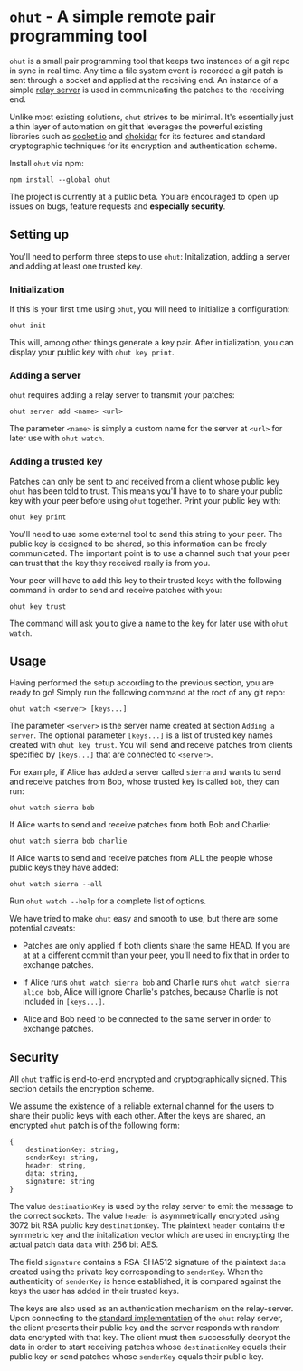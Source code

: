 # `ohut` - A simple remote pair programming tool

`ohut` is a small pair programming tool that keeps two instances of a git
repo in sync in real time. Any time a file system event is recorded
a git patch is sent through a socket and applied at the receiving end. An instance of
a simple [relay server](https://github.com/three-consulting/ohut-server) is
used in communicating the patches to the receiving end.

Unlike most existing solutions, `ohut` strives to be minimal.
It's essentially just a thin layer of automation on git that leverages the
powerful existing libraries such as [socket.io](https://github.com/socketio/socket.io)
and [chokidar](https://github.com/paulmillr/chokidar) for its features and standard cryptographic
techniques for its encryption and authentication scheme.

Install `ohut` via npm:

```
npm install --global ohut
```

The project is currently at a public beta. You are encouraged to open up issues on bugs,
feature requests and **especially security**.

## Setting up

You'll need to perform three steps to use `ohut`: Initalization, adding a server and
adding at least one trusted key.

### Initialization

If this is your first time using `ohut`, you will need to initialize a configuration:

```
ohut init
```

This will, among other things generate a key pair. After initialization, you can display
your public key with `ohut key print`.

### Adding a server

`ohut` requires adding a relay server to transmit your patches:

```
ohut server add <name> <url>
```

The parameter `<name>` is simply a custom name for the server at `<url>` for later
use with `ohut watch`.

### Adding a trusted key

Patches can only be sent to and received from a client whose public key `ohut` has
been told to trust. This means you'll have to to share your public key with your
peer before using `ohut` together. Print your public key with:

```
ohut key print
```

You'll need to use some external tool to send this string to your peer. The public key
is designed to be shared, so this information can be freely communicated. The important
point is to use a channel such that your peer can trust that the key they received really
is from you.

Your peer will have to add this key to their trusted keys with the following command
in order to send and receive patches with you:

```
ohut key trust
```

The command will ask you to give a name to the key for later use with `ohut watch`.

## Usage

Having performed the setup according to the previous section, you are ready to go! Simply run the
following command at the root of any git repo:

```
ohut watch <server> [keys...]
```

The parameter `<server>` is the server name created at section `Adding a server`. The optional
parameter `[keys...]` is a list of trusted key names created with `ohut key trust`. You will send and
receive patches from clients specified by `[keys...]` that are connected to `<server>`.

For example, if Alice has added a server called `sierra` and wants to send and receive patches from Bob, whose
trusted key is called `bob`, they can run:

```
ohut watch sierra bob
```

If Alice wants to send and receive patches from both Bob and Charlie:

```
ohut watch sierra bob charlie
```

If Alice wants to send and receive patches from ALL the people whose public keys they have added:

```
ohut watch sierra --all
```

Run `ohut watch --help` for a complete list of options.

We have tried to make `ohut` easy and smooth to use, but there are some potential caveats:

- Patches are only applied if both clients share the same HEAD. If you are at
  at a different commit than your peer, you'll need to fix that in order to exchange patches.

- If Alice runs `ohut watch sierra bob` and Charlie runs `ohut watch sierra alice bob`, Alice will
  ignore Charlie's patches, because Charlie is not included in `[keys...]`.

- Alice and Bob need to be connected to the same server in order to exchange patches.

## Security

All `ohut` traffic is end-to-end encrypted and cryptographically signed. This section details the
encryption scheme.

We assume the existence of a reliable external channel for the users to share their public keys with each
other. After the keys are shared, an encrypted `ohut` patch is of the following form:

```
{
    destinationKey: string,
    senderKey: string,
    header: string,
    data: string,
    signature: string
}
```

The value `destinationKey` is used by the relay server to emit the message to the correct sockets.
The value `header` is asymmetrically encrypted using 3072 bit RSA public key `destinationKey`. The
plaintext `header` contains the symmetric key and the initalization vector which are used in encrypting
the actual patch data `data` with 256 bit AES.

The field `signature` contains a RSA-SHA512 signature of the plaintext `data` created using the private key
corresponding to `senderKey`. When the authenticity of `senderKey` is hence established, it is compared against
the keys the user has added in their trusted keys.

The keys are also used as an authentication mechanism on the relay-server. Upon connecting to the
[standard implementation](https://github.com/three-consulting/ohut-server) of the `ohut` relay server, the
client presents their public key and the server responds with random data encrypted with that key. The
client must then successfully decrypt the data in order to start receiving patches whose `destinationKey`
equals their public key or send patches whose `senderKey` equals their public key.

